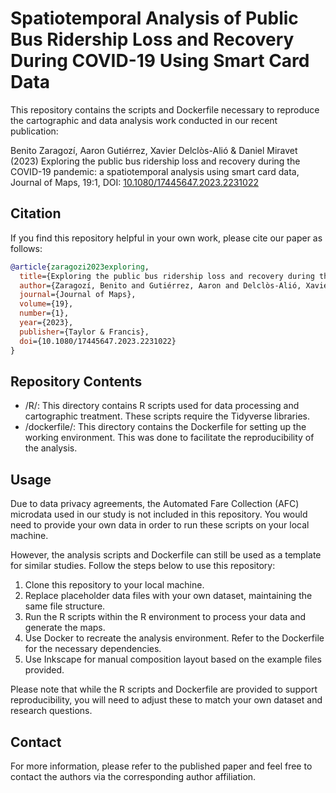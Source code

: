 # Spatiotemporal Analysis of Public Bus Ridership Loss and Recovery During COVID-19 Using Smart Card Data

This repository contains the scripts and Dockerfile necessary to reproduce the cartographic and data analysis work conducted in our recent publication:

Benito Zaragozí, Aaron Gutiérrez, Xavier Delclòs-Alió & Daniel Miravet (2023) Exploring the public bus ridership loss and recovery during the COVID-19 pandemic: a spatiotemporal analysis using smart card data, Journal of Maps, 19:1, DOI: [10.1080/17445647.2023.2231022](https://doi.org/10.1080/17445647.2023.2231022)

## Citation

If you find this repository helpful in your own work, please cite our paper as follows:

```bibtex
@article{zaragozi2023exploring,
  title={Exploring the public bus ridership loss and recovery during the COVID-19 pandemic: a spatiotemporal analysis using smart card data},
  author={Zaragozí, Benito and Gutiérrez, Aaron and Delclòs-Alió, Xavier and Miravet, Daniel},
  journal={Journal of Maps},
  volume={19},
  number={1},
  year={2023},
  publisher={Taylor & Francis},
  doi={10.1080/17445647.2023.2231022}
}

```

## Repository Contents

- /R/: This directory contains R scripts used for data processing and cartographic treatment. These scripts require the Tidyverse libraries.
- /dockerfile/: This directory contains the Dockerfile for setting up the working environment. This was done to facilitate the reproducibility of the analysis.


## Usage

Due to data privacy agreements, the Automated Fare Collection (AFC) microdata used in our study is not included in this repository. You would need to provide your own data in order to run these scripts on your local machine.

However, the analysis scripts and Dockerfile can still be used as a template for similar studies. Follow the steps below to use this repository:

1. Clone this repository to your local machine.
2. Replace placeholder data files with your own dataset, maintaining the same file structure.
3. Run the R scripts within the R environment to process your data and generate the maps.
4. Use Docker to recreate the analysis environment. Refer to the Dockerfile for the necessary dependencies.
5. Use Inkscape for manual composition layout based on the example files provided.

Please note that while the R scripts and Dockerfile are provided to support reproducibility, you will need to adjust these to match your own dataset and research questions.

## Contact

For more information, please refer to the published paper and feel free to contact the authors via the corresponding author affiliation.
